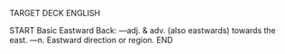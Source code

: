 TARGET DECK
ENGLISH

START
Basic
Eastward
Back: —adj. & adv. (also eastwards) towards the east. —n. Eastward direction or region.
END
